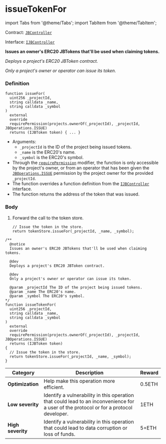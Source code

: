 # issueTokenFor

import Tabs from '@theme/Tabs';
import TabItem from '@theme/TabItem';

Contract: [`JBController`](/protocol/api/contracts/or-controllers/jbcontroller/README.md)​‌

Interface: [`IJBController`](/protocol/api/interfaces/ijbcontroller.md)

<Tabs>
<TabItem value="Step by step" label="Step by step">

**Issues an owner's ERC20 JBTokens that'll be used when claiming tokens.**

_Deploys a project's ERC20 JBToken contract._

_Only a project's owner or operator can issue its token._

### Definition

```solidity
function issueFor(
  uint256 _projectId,
  string calldata _name,
  string calldata _symbol
)
  external
  override
  requirePermission(projects.ownerOf(_projectId), _projectId, JBOperations.ISSUE)
  returns (IJBToken token) { ... }
```

* Arguments:
  * `_projectId` is the ID of the project being issued tokens.
  * `_name` is the ERC20's name.
  * `_symbol` is the ERC20's symbol.
* Through the [`requirePermission`](/protocol/api/contracts/or-abstract/jboperatable/modifiers/requirepermission.md) modifier, the function is only accessible by the project's owner, or from an operator that has been given the [`JBOperations.ISSUE`](/protocol/api/libraries/jboperations.md) permission by the project owner for the provided `_projectId`.
* The function overrides a function definition from the [`IJBController`](/protocol/api/interfaces/ijbcontroller.md) interface.
* The function returns the address of the token that was issued.

### Body

1.  Forward the call to the token store.

    ```solidity
    // Issue the token in the store.
    return tokenStore.issueFor(_projectId, _name, _symbol);
    ```

</TabItem>

<TabItem value="Code" label="Code">

```solidity
/**
  @notice
  Issues an owner's ERC20 JBTokens that'll be used when claiming tokens.

  @dev
  Deploys a project's ERC20 JBToken contract.

  @dev
  Only a project's owner or operator can issue its token.

  @param _projectId The ID of the project being issued tokens.
  @param _name The ERC20's name.
  @param _symbol The ERC20's symbol.
*/
function issueTokenFor(
  uint256 _projectId,
  string calldata _name,
  string calldata _symbol
)
  external
  override
  requirePermission(projects.ownerOf(_projectId), _projectId, JBOperations.ISSUE)
  returns (IJBToken token)
{
  // Issue the token in the store.
  return tokenStore.issueFor(_projectId, _name, _symbol);
}
```

</TabItem>

<TabItem value="Bug bounty" label="Bug bounty">

| Category          | Description                                                                                                                            | Reward |
| ----------------- | -------------------------------------------------------------------------------------------------------------------------------------- | ------ |
| **Optimization**  | Help make this operation more efficient.                                                                                               | 0.5ETH |
| **Low severity**  | Identify a vulnerability in this operation that could lead to an inconvenience for a user of the protocol or for a protocol developer. | 1ETH   |
| **High severity** | Identify a vulnerability in this operation that could lead to data corruption or loss of funds.                                        | 5+ETH  |

</TabItem>
</Tabs>
